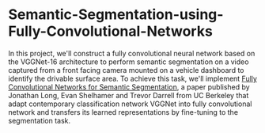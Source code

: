 # Semantic-Segmentation-using-Fully-Convolutional-Networks
In this project, we'll construct a fully convolutional neural network based on the VGGNet-16 architecture to perform semantic segmentation on a video captured from a front facing camera mounted on a vehicle dashboard to identify the drivable surface area. To achieve this task, we'll implement [Fully Convolutional Networks for Semantic Segmentation](https://people.eecs.berkeley.edu/~jonlong/long_shelhamer_fcn.pdf), a paper published by Jonathan Long, Evan Shelhamer and Trevor Darrell from UC Berkeley that adapt contemporary classification network VGGNet into fully convolutional network and transfers its learned representations by fine-tuning to the segmentation task.

